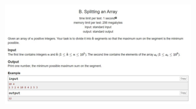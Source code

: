 ![Statement](https://github.com/exhaustedkid/practice/blob/main/other/splitting%20an%20array/statement.JPG)
